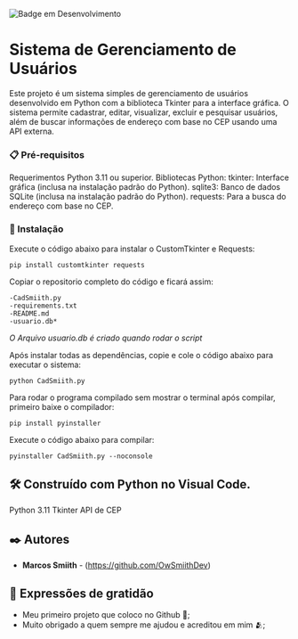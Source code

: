 ![Badge em Desenvolvimento](http://img.shields.io/static/v1?label=STATUS&message=EM%20DESENVOLVIMENTO&color=GREEN&style=for-the-badge)

# Sistema de Gerenciamento de Usuários

Este projeto é um sistema simples de gerenciamento de usuários desenvolvido em Python com a biblioteca Tkinter para a interface gráfica. O sistema permite cadastrar, editar, visualizar, excluir e pesquisar usuários, além de buscar informações de endereço com base no CEP usando uma API externa.


### 📋 Pré-requisitos

Requerimentos
Python 3.11 ou superior.
Bibliotecas Python:
tkinter: Interface gráfica (inclusa na instalação padrão do Python).
sqlite3: Banco de dados SQLite (inclusa na instalação padrão do Python).
requests: Para a busca do endereço com base no CEP.


### 🔧 Instalação

Execute o código abaixo para instalar o CustomTkinter e Requests:

```
pip install customtkinter requests
```

Copiar o repositorio completo do código e ficará assim:

```
-CadSmiith.py
-requirements.txt
-README.md
-usuario.db*
```
*O Arquivo usuario.db é criado quando rodar o script*

Após instalar todas as dependências, copie e cole o código abaixo para executar o sistema:

```
python CadSmiith.py
```

Para rodar o programa compilado sem mostrar o terminal após compilar, primeiro baixe o compilador:

```
pip install pyinstaller
```

Execute o código abaixo para compilar:

```
pyinstaller CadSmiith.py --noconsole
```


## 🛠️ Construído com Python no Visual Code.

Python 3.11
Tkinter
API de CEP


## ✒️ Autores

* **Marcos Smiith** - (https://github.com/OwSmiithDev)


## 🎁 Expressões de gratidão

* Meu primeiro projeto que coloco no Github 📢;
* Muito obrigado a quem sempre me ajudou e acreditou em mim 🫂;
